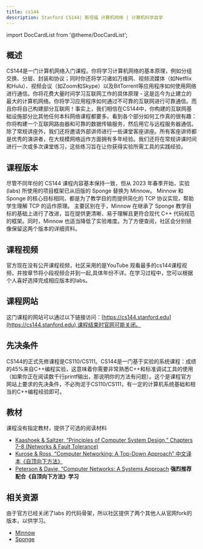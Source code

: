 ```yaml
---
title: cs144
description: Stanford CS144| 斯坦福 计算机网络 | 计算机科学自学
---
```


import DocCardList from '@theme/DocCardList';

## 概述
CS144是一门计算机网络入门课程。你将学习计算机网络的基本原理，例如分组交换、分层、封装和协议；同时你还将学习诸如万维网、视频流媒体（如Netflix和Hulu）、视频会议（如Zoom和Skype）以及BitTorrent等应用程序如何使用网络进行通信。你将花费大量时间学习互联网工作的具体原理 - 这是迄今为止建立的最大的计算机网络。你将学习应用程序如何通过不可靠的互联网进行可靠通信。而且你将自己构建部分互联网！事实上，我们相信在CS144中，你构建的互联网基础设施部分比其他任何本科网络课程都要多。看到各个部分如何工作真的很有趣：你将构建一个互联网路由器和可靠的数据传输服务，然后用它与远程服务器通信。除了常规讲座外，我们还将邀请外部讲师进行一些课堂客座讲座。所有客座讲师都是优秀的演讲者，在大规模网络运作方面拥有多年经验。我们还将在常规讲课时间进行一次或多次课堂练习，这些练习旨在让你获得实验所需工具的实践经验。

## 课程版本
尽管不同年份的 CS144 课程内容基本保持一致，但从 2023 年春季开始，实验 (labs) 所使用的项目框架已从旧版的 Sponge 替换为 Minnow。 Minnow 和 Sponge 的核心目标相同，都是为了教学目的而提供简化的 TCP 协议实现，帮助学生理解 TCP 的运作原理。 主要区别在于，Minnow 在继承了 Sponge 教学目标的基础上进行了改进，旨在提供更清晰、易于理解且更符合现代 C++ 代码规范的框架。同时，Minnow 也适当降低了实验难度。为了方便查阅，社区会分别镜像保留这两个版本的详细资料。

## 课程视频
官方现在没有公开课程视频，社区采用的是YouTube 观看最多的cs144课程视频，并按章节将小段视频合并到一起,具体年份不详。在学习过程中，您可以根据个人喜好选择完成相应版本的labs。

## 课程网站
这门课程的网站可以通过以下链接访问：[https://cs144.stanford.edu](https://cs144.stanford.edu),课程结束时官网可能关闭。

## 先决条件
CS144的正式先修课程是CS110/CS111。CS144是一门基于实验的系统课程：成绩的45%来自C++编程实验，这意味着你需要非常熟悉C++和标准调试工具的使用（如果你正在阅读数千行printf输出，那说明你的方法有问题）。这个是课程官方网站上要求的先决条件，不必拘泥于CS110/CS111，有一定的计算机系统基础和相当的C++编程经验即可。


## 教材
课程没有指定教材，提供了可选的阅读材料
- [Kaashoek & Saltzer, “Principles of Computer System Design,” Chapters 7–8 (Networks & Fault Tolerance)](https://ocw.mit.edu/courses/res-6-004-principles-of-computer-system-design-an-introduction-spring-2009/pages/online-textbook/)
- [Kurose & Ross, “Computer Networking: A Top-Down Approach” 中文译本《自顶向下方法》](https://github.com/TimorYang/Computer-Networking-Keith-Ross/blob/main/book/%E8%AE%A1%E7%AE%97%E6%9C%BA%E7%BD%91%E7%BB%9C-%E8%87%AA%E9%A1%B6%E5%90%91%E4%B8%8B%E6%96%B9%E6%B3%95%E7%AC%AC%E4%B8%83%E7%89%88.pdf)
- [Peterson & Davie, “Computer Networks: A Systems Approach](https://book.systemsapproach.org/)
**强烈推荐 配合《自顶向下方法》学习**

## 相关资源
由于官方已经关闭了labs 的代码骨架，所以社区提供了两个其他人从官网fork的版本，以供学习。
- [Minnow](https://github.com/flukehn/minnow)
- [Sponge](https://github.com/gene1974/sponge)

<DocCardList />